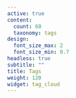```yaml
---
active: true
content:
  count: 60
  taxonomy: tags
design:
  font_size_max: 2
  font_size_min: 0.7
headless: true
subtitle: ""
title: Tags
weight: 120
widget: tag_cloud
---
```



